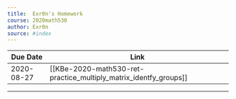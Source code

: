 ```yaml
---
title:  Exr0n's Homework
course: 2020math530
author: Exr0n
source: #index
---
```


| Due Date | Link |
|----------|------|
2020-08-27 | [[KBe-2020-math530-ret-practice_multiply_matrix_identfy_groups]]

---